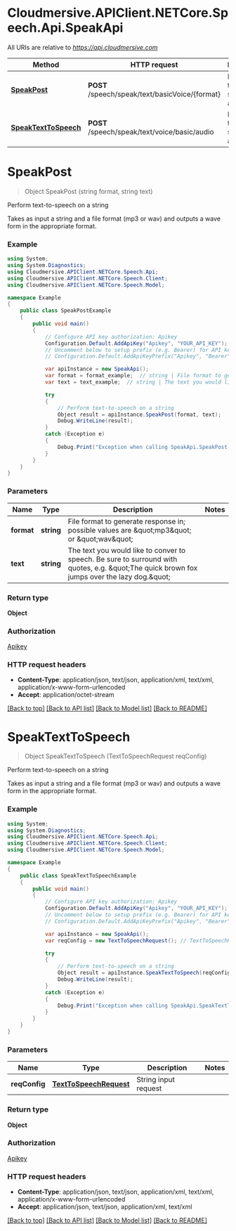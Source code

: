 # Cloudmersive.APIClient.NETCore.Speech.Api.SpeakApi

All URIs are relative to *https://api.cloudmersive.com*

Method | HTTP request | Description
------------- | ------------- | -------------
[**SpeakPost**](SpeakApi.md#speakpost) | **POST** /speech/speak/text/basicVoice/{format} | Perform text-to-speech on a string
[**SpeakTextToSpeech**](SpeakApi.md#speaktexttospeech) | **POST** /speech/speak/text/voice/basic/audio | Perform text-to-speech on a string


<a name="speakpost"></a>
# **SpeakPost**
> Object SpeakPost (string format, string text)

Perform text-to-speech on a string

Takes as input a string and a file format (mp3 or wav) and outputs a wave form in the appropriate format.

### Example
```csharp
using System;
using System.Diagnostics;
using Cloudmersive.APIClient.NETCore.Speech.Api;
using Cloudmersive.APIClient.NETCore.Speech.Client;
using Cloudmersive.APIClient.NETCore.Speech.Model;

namespace Example
{
    public class SpeakPostExample
    {
        public void main()
        {
            // Configure API key authorization: Apikey
            Configuration.Default.AddApiKey("Apikey", "YOUR_API_KEY");
            // Uncomment below to setup prefix (e.g. Bearer) for API key, if needed
            // Configuration.Default.AddApiKeyPrefix("Apikey", "Bearer");

            var apiInstance = new SpeakApi();
            var format = format_example;  // string | File format to generate response in; possible values are \"mp3\" or \"wav\"
            var text = text_example;  // string | The text you would like to conver to speech.  Be sure to surround with quotes, e.g. \"The quick brown fox jumps over the lazy dog.\"

            try
            {
                // Perform text-to-speech on a string
                Object result = apiInstance.SpeakPost(format, text);
                Debug.WriteLine(result);
            }
            catch (Exception e)
            {
                Debug.Print("Exception when calling SpeakApi.SpeakPost: " + e.Message );
            }
        }
    }
}
```

### Parameters

Name | Type | Description  | Notes
------------- | ------------- | ------------- | -------------
 **format** | **string**| File format to generate response in; possible values are \&quot;mp3\&quot; or \&quot;wav\&quot; | 
 **text** | **string**| The text you would like to conver to speech.  Be sure to surround with quotes, e.g. \&quot;The quick brown fox jumps over the lazy dog.\&quot; | 

### Return type

**Object**

### Authorization

[Apikey](../README.md#Apikey)

### HTTP request headers

 - **Content-Type**: application/json, text/json, application/xml, text/xml, application/x-www-form-urlencoded
 - **Accept**: application/octet-stream

[[Back to top]](#) [[Back to API list]](../README.md#documentation-for-api-endpoints) [[Back to Model list]](../README.md#documentation-for-models) [[Back to README]](../README.md)

<a name="speaktexttospeech"></a>
# **SpeakTextToSpeech**
> Object SpeakTextToSpeech (TextToSpeechRequest reqConfig)

Perform text-to-speech on a string

Takes as input a string and a file format (mp3 or wav) and outputs a wave form in the appropriate format.

### Example
```csharp
using System;
using System.Diagnostics;
using Cloudmersive.APIClient.NETCore.Speech.Api;
using Cloudmersive.APIClient.NETCore.Speech.Client;
using Cloudmersive.APIClient.NETCore.Speech.Model;

namespace Example
{
    public class SpeakTextToSpeechExample
    {
        public void main()
        {
            // Configure API key authorization: Apikey
            Configuration.Default.AddApiKey("Apikey", "YOUR_API_KEY");
            // Uncomment below to setup prefix (e.g. Bearer) for API key, if needed
            // Configuration.Default.AddApiKeyPrefix("Apikey", "Bearer");

            var apiInstance = new SpeakApi();
            var reqConfig = new TextToSpeechRequest(); // TextToSpeechRequest | String input request

            try
            {
                // Perform text-to-speech on a string
                Object result = apiInstance.SpeakTextToSpeech(reqConfig);
                Debug.WriteLine(result);
            }
            catch (Exception e)
            {
                Debug.Print("Exception when calling SpeakApi.SpeakTextToSpeech: " + e.Message );
            }
        }
    }
}
```

### Parameters

Name | Type | Description  | Notes
------------- | ------------- | ------------- | -------------
 **reqConfig** | [**TextToSpeechRequest**](TextToSpeechRequest.md)| String input request | 

### Return type

**Object**

### Authorization

[Apikey](../README.md#Apikey)

### HTTP request headers

 - **Content-Type**: application/json, text/json, application/xml, text/xml, application/x-www-form-urlencoded
 - **Accept**: application/json, text/json, application/xml, text/xml

[[Back to top]](#) [[Back to API list]](../README.md#documentation-for-api-endpoints) [[Back to Model list]](../README.md#documentation-for-models) [[Back to README]](../README.md)

